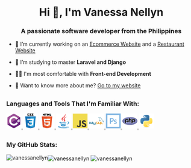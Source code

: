 <h1 align="center">Hi 👋, I'm Vanessa Nellyn</h1>
<h3 align="center">A passionate software developer from the Philippines</h3>

- 🔭 I’m currently working on an [Ecommerce Website](https://vanessanellyn.github.io/Ecommerce-Website/) and a [Restaurant Website](https://vanessanellyn.github.io/Restaurant-Website/)

- 🌱 I’m studying to master **Laravel and Django**

- 👨‍💻 I'm most comfortable with **Front-end Development**

- 📄 Want to know more about me? [Go to my website](https://vanessanellyn.github.io/MyWebsite/)


## <h3 align="left">Languages and Tools That I'm Familiar With:</h3>
<p align="left"> <a href="https://www.w3schools.com/cs/" target="_blank" rel="noreferrer"> <img src="https://raw.githubusercontent.com/devicons/devicon/master/icons/csharp/csharp-original.svg" alt="csharp" width="40" height="40"/> </a> <a href="https://www.w3schools.com/css/" target="_blank" rel="noreferrer"> <img src="https://raw.githubusercontent.com/devicons/devicon/master/icons/css3/css3-original-wordmark.svg" alt="css3" width="40" height="40"/> </a> <a href="https://www.w3.org/html/" target="_blank" rel="noreferrer"> <img src="https://raw.githubusercontent.com/devicons/devicon/master/icons/html5/html5-original-wordmark.svg" alt="html5" width="40" height="40"/> </a> <a href="https://www.java.com" target="_blank" rel="noreferrer"> <img src="https://raw.githubusercontent.com/devicons/devicon/master/icons/java/java-original.svg" alt="java" width="40" height="40"/> </a> <a href="https://developer.mozilla.org/en-US/docs/Web/JavaScript" target="_blank" rel="noreferrer"> <img src="https://raw.githubusercontent.com/devicons/devicon/master/icons/javascript/javascript-original.svg" alt="javascript" width="40" height="40"/> </a> <a href="https://www.mysql.com/" target="_blank" rel="noreferrer"> <img src="https://raw.githubusercontent.com/devicons/devicon/master/icons/mysql/mysql-original-wordmark.svg" alt="mysql" width="40" height="40"/> </a> <a href="https://www.photoshop.com/en" target="_blank" rel="noreferrer"> <img src="https://raw.githubusercontent.com/devicons/devicon/master/icons/photoshop/photoshop-line.svg" alt="photoshop" width="40" height="40"/> </a> <a href="https://www.php.net" target="_blank" rel="noreferrer"> <img src="https://raw.githubusercontent.com/devicons/devicon/master/icons/php/php-original.svg" alt="php" width="40" height="40"/> </a> <a href="https://www.python.org" target="_blank" rel="noreferrer"> <img src="https://raw.githubusercontent.com/devicons/devicon/master/icons/python/python-original.svg" alt="python" width="40" height="40"/> </a> </p>

## <h3> My GitHub Stats: </h3>

<img align="center" src="https://github-readme-stats.vercel.app/api?username=vanessanellyn&show_icons=true&locale=en" alt="vanessanellyn" />

<img align="center" src="https://github-readme-streak-stats.herokuapp.com/?user=vanessanellyn&" alt="vanessanellyn" />

<img align="left" src="https://github-readme-stats.vercel.app/api/top-langs?username=vanessanellyn&show_icons=true&locale=en&layout=compact" alt="vanessanellyn" />
